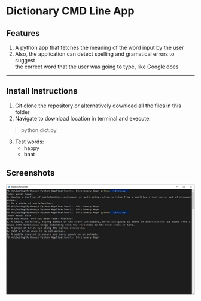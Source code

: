 # Dictionary CMD Line App

## Features

1. A python app that fetches the meaning of the word input by the user
2. Also, the application can detect spelling and gramatical errors to suggest  
the correct word that the user was going to type, like Google does

---

## Install Instructions

1. Git clone the repository or alternatively download all the files in this folder
2. Navigate to download location in terminal and execute:
> python dict.py
3. Test words:
	* happy
	* baat

## Screenshots

![alt text](https://github.com/karanshah229/Python-Projects/blob/master/1._Dictionary_App/screenshots/screenshot.png "Dictionary CMD Line Application")
